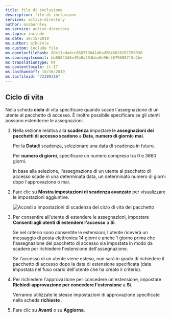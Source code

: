 ```yaml
---
title: file di inclusione
description: file di inclusione
services: active-directory
author: msaburnley
ms.service: active-directory
ms.topic: include
ms.date: 10/15/2019
ms.author: ajburnle
ms.custom: include file
ms.openlocfilehash: 88e11adadcc06875964146ad2046828267258038
ms.sourcegitcommit: bb65043d5e49b8af94bba0e96c36796987f5a2be
ms.translationtype: MT
ms.contentlocale: it-IT
ms.lasthandoff: 10/16/2019
ms.locfileid: "72389316"
---
```

## <a name="lifecycle"></a>Ciclo di vita

Nella scheda **ciclo** di vita specificare quando scade l'assegnazione di un utente al pacchetto di accesso. È inoltre possibile specificare se gli utenti possono estenderne le assegnazioni.

1. Nella sezione relativa alla **scadenza** impostare le **assegnazioni dei pacchetti di accesso scadono** a **Data**, **numero di giorni**o **mai**.

    Per la **Data**di scadenza, selezionare una data di scadenza in futuro.

    Per **numero di giorni**, specificare un numero compreso tra 0 e 3660 giorni.

    In base alla selezione, l'assegnazione di un utente al pacchetto di accesso scade in una determinata data, un determinato numero di giorni dopo l'approvazione o mai.

1. Fare clic su **Mostra impostazioni di scadenza avanzate** per visualizzare le impostazioni aggiuntive.

    ![Accedi a impostazioni di scadenza del ciclo di vita del pacchetto](./media/active-directory-entitlement-management-lifecycle-policy/expiration.png)

1. Per consentire all'utente di estendere le assegnazioni, impostare **Consenti agli utenti di estendere l'accesso** a **Sì**.

    Se nel criterio sono consentite le estensioni, l'utente riceverà un messaggio di posta elettronica 14 giorni e anche 1 giorno prima che l'assegnazione del pacchetto di accesso sia impostata in modo da scadere per richiedere l'estensione dell'assegnazione.

    Se l'accesso di un utente viene esteso, non sarà in grado di richiedere il pacchetto di accesso dopo la data di estensione specificata (data impostata nel fuso orario dell'utente che ha creato il criterio).

1. Per richiedere l'approvazione per concedere un'estensione, impostare **Richiedi approvazione per concedere l'estensione** a **Sì**.

    Verranno utilizzate le stesse impostazioni di approvazione specificate nella scheda **richieste** .

1. Fare clic su **Avanti** o su **Aggiorna**.
